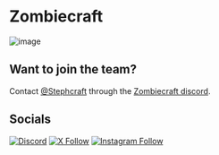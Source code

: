 # Zombiecraft

![image](https://user-images.githubusercontent.com/23728346/234402171-c25be6e4-a1dd-4125-b546-ef1b569e1f76.png)

## Want to join the team?
Contact [@Stephcraft](https://github.com/Stephcraft) through the [Zombiecraft discord](https://discord.gg/RuK57JHWKT).

## Socials
[![Discord](https://img.shields.io/static/v1?style=flat&label=&logo=discord&logoColor=ffffff&color=7389D8&labelColor=6A7EC2&message=Zombiecraft+Discord)](https://discord.gg/T8cygSv)
[![X Follow](https://img.shields.io/static/v1?style=flat&logo=x&logoColor=ffffff&color=black&labelColor=black&message=Follow+@Zombiecraft64&label=)](https://x.com/Zombiecraft64)
[![Instagram Follow](https://img.shields.io/static/v1?style=flat&logo=instagram&logoColor=ffffff&color=E1306C&labelColor=d61f5d&label=&message=Follow+@Zombiecraft64)](https://www.instagram.com/zombiecraft64)


<!--

**Here are some ideas to get you started:**

🙋‍♀️ A short introduction - what is your organization all about?
🌈 Contribution guidelines - how can the community get involved?
👩‍💻 Useful resources - where can the community find your docs? Is there anything else the community should know?
🍿 Fun facts - what does your team eat for breakfast?
🧙 Remember, you can do mighty things with the power of [Markdown](https://docs.github.com/github/writing-on-github/getting-started-with-writing-and-formatting-on-github/basic-writing-and-formatting-syntax)
-->
